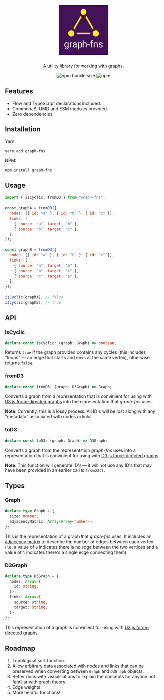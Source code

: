 <div align="center">
  <h1>
    <img src="logo.png" alt="graph-fns" width="160" />
  </h1>
  <p>A utility library for working with graphs.</p>
  <p>
    <img alt="npm bundle size" src="https://img.shields.io/bundlephobia/min/graph-fns.svg">
    <img alt="npm" src="https://img.shields.io/npm/dw/graph-fns.svg">
  </p>
</div>

## Features

- Flow and TypeScript declarations included.
- CommonJS, UMD and ESM modules provided.
- Zero dependencies.

## Installation

Yarn:

```shell
yarn add graph-fns
```

NPM:

```shell
npm install graph-fns
```

## Usage

```js
import { isCyclic, fromD3 } from "graph-fns";

const graphA = fromD3({
  nodes: [{ id: "a" }, { id: "b" }, { id: "c" }],
  links: [
    { source: "a", target: "b" },
    { source: "b", target: "c" },
  ],
});

const graphB = fromD3({
  nodes: [{ id: "a" }, { id: "b" }, { id: "c" }],
  links: [
    { source: "a", target: "b" },
    { source: "b", target: "c" },
    { source: "c", target: "a" },
  ],
});

isCyclic(graphA); // false
isCyclic(graphB); // true
```

## API

### isCyclic

```ts
declare const isCyclic: (graph: Graph) => boolean;
```

Returns `true` if the graph provided contains any cycles (this includes "loops"
— an edge that starts and ends at the same vertex), otherwise returns `false`.

### fromD3

```ts
declare const fromD3: (graph: D3Graph) => Graph;
```

Converts a graph from a representation that is convinient for using with
[D3.js force-directed graphs](https://github.com/d3/d3-force) into the
representation that _graph-fns_ uses.

**Note**: Currently, this is a lossy process. All ID's will be lost along with
any "metadata" associated with nodes or links.

### toD3

```ts
declare const toD3: (graph: Graph) => D3Graph;
```

Converts a graph from the representation _graph-fns_ uses into a representation
that is convinient for using with
[D3.js force-directed graphs](https://github.com/d3/d3-force).

**Note**: This function will generate ID's — it will not use any ID's that
may have been provided in an eariler call to `fromD3()`.

## Types

### Graph

```ts
declare type Graph = {
  size: number;
  adjacencyMatrix: Array<Array<number>>;
};
```

This is the representation of a graph that _graph-fns_ uses. It includes an
[adjacency matrix](https://en.wikipedia.org/wiki/Adjacency_matrix) to describe
the number of edges between each vertex (i.e. a value of `0` indicates there is
no edge between the two vertices and a value of `1` indicates there's a single
edge connecting them).

### D3Graph

```ts
declare type D3Graph = {
  nodes: Array<{
    id: string;
  }>;
  links: Array<{
    source: string;
    target: string;
  }>;
};
```

This representation of a graph is convinient for using with
[D3.js force-directed graphs](https://github.com/d3/d3-force).

## Roadmap

1.  Topological sort function.
2.  Allow arbitrary data associated with nodes and links that can be preserved
    when converting between `Graph` and `D3Graph` objects.
3.  Better docs with visualisations to explain the concepts for anyone not
    familiar with graph theory.
4.  Edge weights.
5.  More helpful functions!
